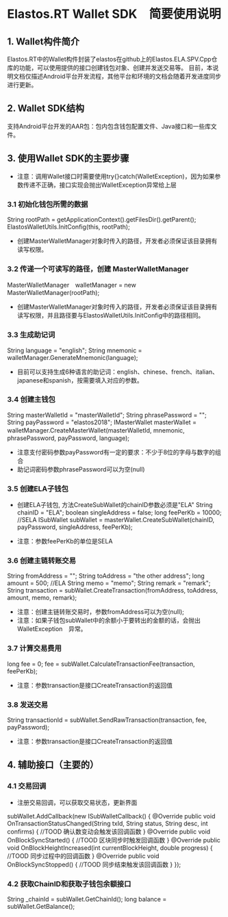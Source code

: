 # Elastos.RT Wallet SDK　简要使用说明

## 1. Wallet构件简介
  Elastos.RT中的Wallet构件封装了elastos在github上的Elastos.ELA.SPV.Cpp仓库的功能，可以使用提供的接口创建钱包对象、创建并发送交易等。
  目前，本说明文档仅描述Android平台开发流程，其他平台和环境的文档会随着开发进度同步进行更新。

## 2. Wallet SDK结构
  支持Android平台开发的AAR包：包内包含钱包配置文件、Java接口和一些库文件。

## 3. 使用Wallet SDK的主要步骤
* 注意：调用Wallet接口时需要使用try{}catch(WalletException)，因为如果参数传递不正确，接口实现会抛出WalletException异常给上层

### 3.1 初始化钱包所需的数据
String rootPath = getApplicationContext().getFilesDir().getParent();
ElastosWalletUtils.InitConfig(this, rootPath);

* 创建MasterWalletManager对象时传入的路径，开发者必须保证该目录拥有读写权限。

### 3.2 传递一个可读写的路径，创建 MasterWalletManager
MasterWalletManager　walletManager = new MasterWalletManager(rootPath);

* 创建MasterWalletManager对象时传入的路径，开发者必须保证该目录拥有读写权限，并且路径要与ElastosWalletUtils.InitConfig中的路径相同。

### 3.3 生成助记词
String language = "english";
String mnemonic = walletManager.GenerateMnemonic(language);

* 目前可以支持生成6种语言的助记词：english、chinese、french、italian、japanese和spanish，按需要填入对应的参数。

### 3.4 创建主钱包
String masterWalletId = "masterWalletId";
String phrasePassword = "";
String payPassword = "elastos2018";
IMasterWallet masterWallet = walletManager.CreateMasterWallet(masterWalletId, mnemonic,　phrasePassword, payPassword, language);

* 注意支付密码参数payPassword有一定的要求：不少于8位的字母与数字的组合
* 助记词密码参数phrasePassword可以为空(null)

### 3.5 创建ELA子钱包
* 创建ELA子钱包, 方法CreateSubWallet的chainID参数必须是"ELA"
String chainID = "ELA";
boolean singleAddress = false;
long feePerKb = 10000; //SELA
ISubWallet subWallet = masterWallet.CreateSubWallet(chainID, payPassword, singleAddress, feePerKb);

* 注意：参数feePerKb的单位是SELA

### 3.6 创建主链转账交易
String fromAddress = "";
String toAddress = "the other address";
long amount = 500; //ELA
String memo = "memo";
String remark = "remark";
String transaction = subWallet.CreateTransaction(fromAddress, toAddress, amount, memo, remark);

* 注意：创建主链转账交易时，参数fromAddress可以为空(null);
* 注意：如果子钱包subWallet中的余额小于要转出的金额的话，会抛出WalletException　异常。

### 3.7 计算交易费用
long fee = 0;
fee = subWallet.CalculateTransactionFee(transaction, feePerKb);

* 注意：参数transaction是接口CreateTransaction的返回值

### 3.8 发送交易
String transactionId = subWallet.SendRawTransaction(transaction, fee, payPassword);

* 注意：参数transaction是接口CreateTransaction的返回值

## 4. 辅助接口（主要的）
### 4.1 交易回调
* 注册交易回调，可以获取交易状态，更新界面

subWallet.AddCallback(new ISubWalletCallback() {
    @Override
    public void OnTransactionStatusChanged(String txId, String status, String desc, int confirms) {
        //TOOD 确认数变动会触发该回调函数
    }
    @Override
    public void OnBlockSyncStarted() {
        //TOOD 区块同步时触发回调函数
    }
    @Override
    public void OnBlockHeightIncreased(int currentBlockHeight, double progress) {
        //TOOD 同步过程中的回调函数
    }
    @Override
    public void OnBlockSyncStopped() {
        //TOOD 同步结束触发该回调函数
    }
});

### 4.2 获取ChainID和获取子钱包余额接口
String _chainId = subWallet.GetChainId();
long balance = subWallet.GetBalance();


